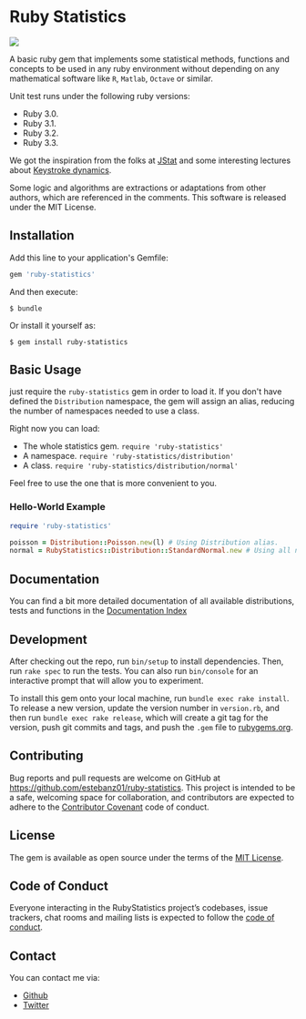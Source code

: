 # Ruby Statistics

![](https://travis-ci.org/estebanz01/ruby-statistics.svg?branch=master)

A basic ruby gem that implements some statistical methods, functions and concepts to be used in any ruby environment without depending on any mathematical software like `R`, `Matlab`, `Octave` or similar.

Unit test runs under the following ruby versions:
* Ruby 3.0.
* Ruby 3.1.
* Ruby 3.2.
* Ruby 3.3.

We got the inspiration from the folks at [JStat](https://github.com/jstat/jstat) and some interesting lectures about [Keystroke dynamics](http://www.biometric-solutions.com/keystroke-dynamics.html).

Some logic and algorithms are extractions or adaptations from other authors, which are referenced in the comments.
This software is released under the MIT License.

## Installation

Add this line to your application's Gemfile:

```ruby
gem 'ruby-statistics'
```

And then execute:

    $ bundle

Or install it yourself as:

    $ gem install ruby-statistics

## Basic Usage

just require the `ruby-statistics` gem in order to load it. If you don't have defined the `Distribution` namespace, the gem will assign an alias, reducing the number of namespaces needed to use a class.

Right now you can load:

* The whole statistics gem. `require 'ruby-statistics'`
* A namespace. `require 'ruby-statistics/distribution'`
* A class. `require 'ruby-statistics/distribution/normal'`

Feel free to use the one that is more convenient to you.

### Hello-World Example
```ruby
require 'ruby-statistics'

poisson = Distribution::Poisson.new(l) # Using Distribution alias.
normal = RubyStatistics::Distribution::StandardNormal.new # Using all namespaces.
```

## Documentation
You can find a bit more detailed documentation of all available distributions, tests and functions in the [Documentation Index](https://github.com/estebanz01/ruby-statistics/wiki)

## Development

After checking out the repo, run `bin/setup` to install dependencies. Then, run `rake spec` to run the tests. You can also run `bin/console` for an interactive prompt that will allow you to experiment.

To install this gem onto your local machine, run `bundle exec rake install`. To release a new version, update the version number in `version.rb`, and then run `bundle exec rake release`, which will create a git tag for the version, push git commits and tags, and push the `.gem` file to [rubygems.org](https://rubygems.org).

## Contributing

Bug reports and pull requests are welcome on GitHub at https://github.com/estebanz01/ruby-statistics. This project is intended to be a safe, welcoming space for collaboration, and contributors are expected to adhere to the [Contributor Covenant](http://contributor-covenant.org) code of conduct.

## License

The gem is available as open source under the terms of the [MIT License](http://opensource.org/licenses/MIT).

## Code of Conduct

Everyone interacting in the RubyStatistics project’s codebases, issue trackers, chat rooms and mailing lists is expected to follow the [code of conduct](https://github.com/estebanz01/ruby-statistics/blob/master/CODE_OF_CONDUCT.md).

## Contact

You can contact me via:
* [Github](https://github.com/estebanz01)
* [Twitter](https://twitter.com/estebanz01)
